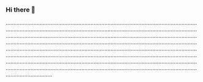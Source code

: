 ### Hi there 👋

..............................................................................................................................................................................................................................................................................................................................................................................................................................................................................................................................................................................................................................................................................................................................................................................................................................................................................................................................................................................................................................................................